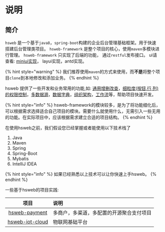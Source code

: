 # 说明

## 简介

`hsweb` 是一个基于`java8`，`spring-boot`构建的企业后台管理基础框架。用于快速搭建后台管理类项目。 `hsweb-framework` 是整个项目的核心，使用`maven`多模块进行管理。  `hsweb-framework` 只实现了后端的功能， 通过`restful`发布接口。 ui请查看: [miniui实现](https://github.com/hs-web/hsweb3-demo)， layui实现，antd实现。

{% hint style="warning" %}
我们推荐使用`maven`的方式来使用，而**不是**将整个项目`clone`到本地修改和添加业务。
{% endhint %}

hsweb 提供了一些开发和业务常用的功能,如:  [通用增删改查](zeng-shan-gai-cha/tong-yong-crud.md)，[细粒度\(按钮,行,列\)的权限控制](quan-xian-kong-zhi/)，[多数据源](duo-shu-ju-yuan/)，[数据字典](ye-wu-gong-neng/shu-ju-zi-dian.md)，[组织架构](ye-wu-gong-neng/zu-zhi-jia-gou.md)，[工作流](ye-wu-gong-neng/gong-zuo-liu.md)等，帮助项目快速开发。

{% hint style="info" %}
hsweb-framework的模块较多，是为了将功能细化后，可以根据需求选择适合自己项目的模块。需要什么就使用什么，无需引入一些无用的功能。在实际项目中，应该根据需求建立合适的项目结构。
{% endhint %}

在使用hsweb之前，我们假设您已经掌握或者能使用以下技术栈了

1. Java
2. Maven
3. Spring
4. Spring-Boot
5. Mybatis
6. IntelliJ IDEA

{% hint style="info" %}
如果已经熟悉以上技术可以让你快速上手hsweb。
{% endhint %}

一些基于hsweb的项目实践: 

| 项目 | 说明 |
| :---: | :--- |
| [hsweb-payment](http://payment.hsweb.pro) | 多商户，多渠道，多配置的开源聚合支付项目 |
| [hsweb-iot-cloud](http://iot-cloud.hsweb.pro) | 物联网基础平台 |



